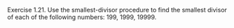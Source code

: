 Exercise 1.21. Use the smallest-divisor procedure to find the smallest divisor of each of the following numbers: 199, 1999, 19999.
